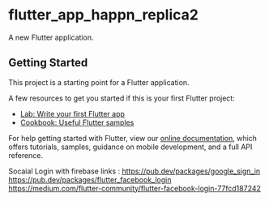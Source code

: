 # flutter_app_happn_replica2

A new Flutter application.

## Getting Started

This project is a starting point for a Flutter application.

A few resources to get you started if this is your first Flutter project:

- [Lab: Write your first Flutter app](https://flutter.dev/docs/get-started/codelab)
- [Cookbook: Useful Flutter samples](https://flutter.dev/docs/cookbook)

For help getting started with Flutter, view our
[online documentation](https://flutter.dev/docs), which offers tutorials,
samples, guidance on mobile development, and a full API reference.


Socaial Login with firebase links : 
https://pub.dev/packages/google_sign_in
https://pub.dev/packages/flutter_facebook_login
https://medium.com/flutter-community/flutter-facebook-login-77fcd187242